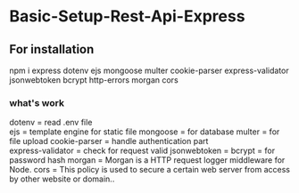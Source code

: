 # Basic-Setup-Rest-Api-Express
## For installation
npm i express dotenv ejs mongoose multer cookie-parser express-validator jsonwebtoken bcrypt http-errors morgan cors
   
### what's work 
dotenv  = read .env file </br>
ejs = template engine for static file
mongoose  = for database 
multer  = for file upload 
cookie-parser  = handle authentication part  
express-validator  = check for request valid 
jsonwebtoken  = 
bcrypt = for password hash
morgan = Morgan is a HTTP request logger middleware for Node.
cors = This policy is used to secure a certain web server from access by other website or domain.. 

